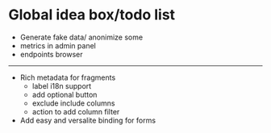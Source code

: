# Global idea box/todo list

- Generate fake data/ anonimize some
- metrics in admin panel
- endpoints browser

---

- Rich metadata for fragments
  - label i18n support
  - add optional button
  - exclude include columns
  - action to add column filter
- Add easy and versalite binding for forms
